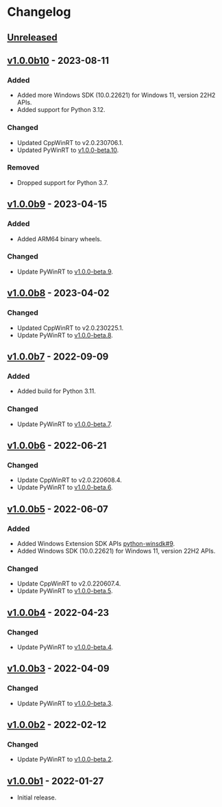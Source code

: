 <!-- refer to https://keepachangelog.com for guidance. -->

# Changelog

## [Unreleased]

## [v1.0.0b10] - 2023-08-11

### Added
- Added more Windows SDK (10.0.22621) for Windows 11, version 22H2 APIs.
- Added support for Python 3.12.

### Changed
- Updated CppWinRT to v2.0.230706.1.
- Updated PyWinRT to [v1.0.0-beta.10](https://github.com/pywinrt/pywinrt/releases/tag/v1.0.0-beta.10).

### Removed
- Dropped support for Python 3.7.

## [v1.0.0b9] - 2023-04-15

### Added
- Added ARM64 binary wheels.

### Changed
- Update PyWinRT to [v1.0.0-beta.9](https://github.com/pywinrt/pywinrt/releases/tag/v1.0.0-beta.9).

## [v1.0.0b8] - 2023-04-02

### Changed
- Updated CppWinRT to v2.0.230225.1.
- Update PyWinRT to [v1.0.0-beta.8](https://github.com/pywinrt/pywinrt/releases/tag/v1.0.0-beta.8).

## [v1.0.0b7] - 2022-09-09

### Added
- Added build for Python 3.11.

### Changed
- Update PyWinRT to [v1.0.0-beta.7](https://github.com/pywinrt/pywinrt/releases/tag/v1.0.0-beta.7).

## [v1.0.0b6] - 2022-06-21

### Changed
- Update CppWinRT to v2.0.220608.4.
- Update PyWinRT to [v1.0.0-beta.6](https://github.com/pywinrt/pywinrt/releases/tag/v1.0.0-beta.6).

## [v1.0.0b5] - 2022-06-07

### Added
- Added Windows Extension SDK APIs [python-winsdk#9](https://github.com/pywinrt/python-winsdk/issues/9).
- Added Windows SDK (10.0.22621) for Windows 11, version 22H2 APIs.

### Changed
- Update CppWinRT to v2.0.220607.4.
- Update PyWinRT to [v1.0.0-beta.5](https://github.com/pywinrt/pywinrt/releases/tag/v1.0.0-beta.5).

## [v1.0.0b4] - 2022-04-23

### Changed

- Update PyWinRT to [v1.0.0-beta.4](https://github.com/pywinrt/pywinrt/releases/tag/v1.0.0-beta.4).

## [v1.0.0b3] - 2022-04-09

### Changed

- Update PyWinRT to [v1.0.0-beta.3](https://github.com/pywinrt/pywinrt/releases/tag/v1.0.0-beta.3).

## [v1.0.0b2] - 2022-02-12

### Changed

- Update PyWinRT to [v1.0.0-beta.2](https://github.com/pywinrt/pywinrt/releases/tag/v1.0.0-beta.2).

## [v1.0.0b1] - 2022-01-27

- Initial release.


[Unreleased]: https://github.com/pywinrt/python-winsdk/compare/v1.0.0b10...HEAD
[v1.0.0b10]: https://github.com/pywinrt/python-winsdk/compare/v1.0.0b9...v1.0.0b10
[v1.0.0b9]: https://github.com/pywinrt/python-winsdk/compare/v1.0.0b8...v1.0.0b9
[v1.0.0b8]: https://github.com/pywinrt/python-winsdk/compare/v1.0.0b7...v1.0.0b8
[v1.0.0b7]: https://github.com/pywinrt/python-winsdk/compare/v1.0.0b6...v1.0.0b7
[v1.0.0b6]: https://github.com/pywinrt/python-winsdk/compare/v1.0.0b5...v1.0.0b6
[v1.0.0b5]: https://github.com/pywinrt/python-winsdk/compare/v1.0.0b4...v1.0.0b5
[v1.0.0b4]: https://github.com/pywinrt/python-winsdk/compare/v1.0.0b3...v1.0.0b4
[v1.0.0b3]: https://github.com/pywinrt/python-winsdk/compare/v1.0.0b2...v1.0.0b3
[v1.0.0b2]: https://github.com/pywinrt/python-winsdk/compare/v1.0.0b1...v1.0.0b2
[v1.0.0b1]: https://github.com/pywinrt/python-winsdk/tags/v1.0.0b1
